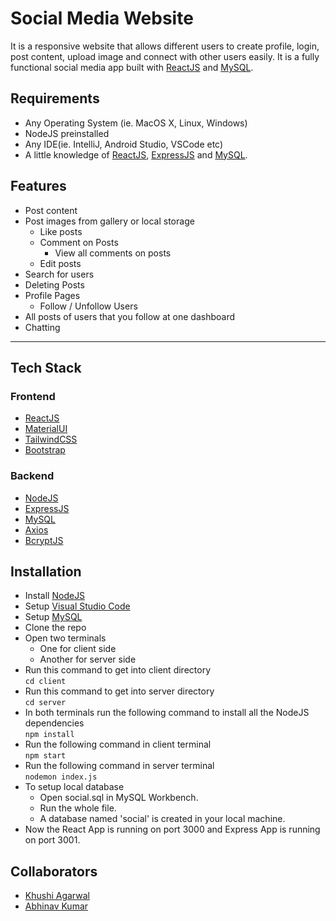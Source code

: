 # Social Media Website
It is a responsive website that allows different users to create profile, login, post content, upload image and connect with other users easily. It is a fully functional social media app built with [ReactJS](https://reactjs.org/) and [MySQL](https://www.mysql.com/).

## Requirements
- Any Operating System (ie. MacOS X, Linux, Windows)
- NodeJS preinstalled
- Any IDE(ie. IntelliJ, Android Studio, VSCode etc)
- A little knowledge of [ReactJS](https://reactjs.org/), [ExpressJS](https://expressjs.com/) and [MySQL](https://www.mysql.com/).

## Features
- Post content
- Post images from gallery or local storage
  - Like posts
  - Comment on Posts
    - View all comments on posts
  - Edit posts
- Search for users
- Deleting Posts
- Profile Pages
  - Follow / Unfollow Users
- All posts of users that you follow at one dashboard
- Chatting


***

## Tech Stack
### Frontend
- [ReactJS](https://reactjs.org/)
- [MaterialUI](https://mui.com/)
- [TailwindCSS](https://tailwindui.com/)
- [Bootstrap](https://getbootstrap.com/)

### Backend
- [NodeJS](https://nodejs.org/en/)
- [ExpressJS](https://expressjs.com/)
- [MySQL](https://www.mysql.com/)
- [Axios](https://www.npmjs.com/package/axios)
- [BcryptJS](https://www.npmjs.com/package/bcrypt)

## Installation

- Install [NodeJS](https://nodejs.org/en/)
- Setup [Visual Studio Code](https://code.visualstudio.com/)
- Setup [MySQL](https://www.mysql.com/)
- Clone the repo
- Open two terminals 
  - One for client side 
  - Another for server side
- Run this command to get into client directory <br />
``` cd client ```
- Run this command to get into server directory <br />
``` cd server ```
- In both terminals run the following command to install all the NodeJS dependencies <br />
``` npm install ```
- Run the following command in client terminal <br />
``` npm start ```
- Run the following command in server terminal <br />
``` nodemon index.js ```
- To setup local database 
  - Open social.sql in MySQL Workbench.
  - Run the whole file.
  - A database named 'social' is created in your local machine.
- Now the React App is running on port 3000 and Express App is running on port 3001.

## Collaborators
- [Khushi Agarwal](https://github.com/Khushi724)
- [Abhinav Kumar](https://github.com/kr-2003)




